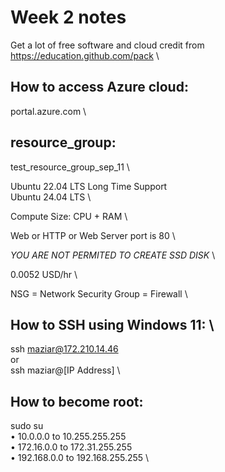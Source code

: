 # Week 2 notes

Get a lot of free software and cloud credit from https://education.github.com/pack \

## How to access Azure cloud:
portal.azure.com \

## resource_group:
test_resource_group_sep_11 \

Ubuntu 22.04 LTS Long Time Support \
Ubuntu 24.04 LTS \

Compute Size: CPU + RAM \

Web or HTTP or Web Server port is 80 \

*YOU ARE NOT PERMITED TO CREATE SSD DISK* \

0.0052 USD/hr \


NSG = Network Security Group = Firewall \


## How to SSH using Windows 11: \
ssh maziar@172.210.14.46 \
or \
ssh maziar@[IP Address] \

## How to become root:
sudo su \
	•	10.0.0.0 to 10.255.255.255 \
	•	172.16.0.0 to 172.31.255.255 \
	•	192.168.0.0 to 192.168.255.255 \



